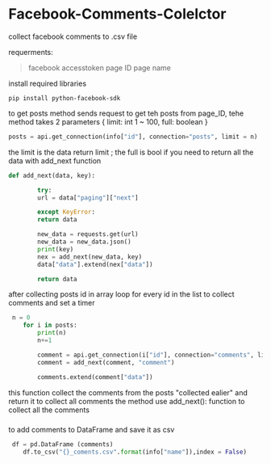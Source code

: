 # Facebook-Comments-Colelctor
collect facebook comments to .csv file

requerments:
> facebook accesstoken 
> page ID
> page name 


install required libraries 
```
pip install python-facebook-sdk
```

to get posts method sends request to get teh posts from page_ID, tehe method takes 2 parameters { limit: int 1 ~ 100,
full: boolean }

```python
posts = api.get_connection(info["id"], connection="posts", limit = n)
```

the limit is the data return limit ; the full is bool if you need to return all the data with add_next function

```python
def add_next(data, key):

        try:
        url = data["paging"]["next"]

        except KeyError:
        return data

        new_data = requests.get(url)
        new_data = new_data.json()
        print(key)
        nex = add_next(new_data, key)
        data["data"].extend(nex["data"])

        return data
```

after collecting posts id in array 
loop for every id in the list to collect comments
and set a timer 


```python
 n = 0
    for i in posts:
        print(n)
        n+=1

        comment = api.get_connection(i["id"], connection="comments", limit = 100)
        comment = add_next(comment, "comment")

        comments.extend(comment["data"])
```
this function collect the comments from the posts "collected ealier" and return it 
to collect all comments the method use add_next(): function to collect all the comments 


###

to add comments to DataFrame and save it as csv

```python
 df = pd.DataFrame (comments)
    df.to_csv("{}_coments.csv".format(info["name"]),index = False)
```






     
